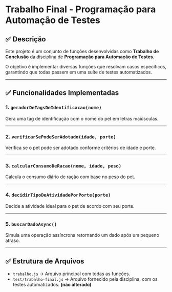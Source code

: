 # Trabalho Final - Programação para Automação de Testes

## ✅ Descrição

Este projeto é um conjunto de funções desenvolvidas como **Trabalho de Conclusão** da disciplina de **Programação para Automação de Testes**.

O objetivo é implementar diversas funções que resolvam casos específicos, garantindo que todas passem em uma suíte de testes automatizados.

---

## ✅ Funcionalidades Implementadas

### 1. `geradorDeTagsDeIdentificacao(nome)`
Gera uma tag de identificação com o nome do pet em letras maiúsculas.

---

### 2. `verificarSePodeSerAdotado(idade, porte)`
Verifica se o pet pode ser adotado conforme critérios de idade e porte.

---

### 3. `calcularConsumoDeRacao(nome, idade, peso)`
Calcula o consumo diário de ração com base no peso do pet.

---

### 4. `decidirTipoDeAtividadePorPorte(porte)`
Decide a atividade ideal para o pet de acordo com seu porte.

---

### 5. `buscarDadoAsync()`
Simula uma operação assíncrona retornando um dado após um pequeno atraso.

---

## ✅ Estrutura de Arquivos

- `trabalho.js` → Arquivo principal com todas as funções.
- `test/trabalho-final.js` → Arquivo fornecido pela disciplina, com os testes automatizados. **(não alterado)**
